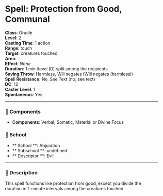 
# Spell: Protection from Good, Communal
**Class**: Oracle  
**Level**: 2  
**Casting Time**: 1 action  
**Range**: touch  
**Target**: creatures touched  
**Area**:   
**Effect**: _None_  
**Duration**: 1 min./level (D) split among the recipients  
**Saving Throw**: Harmless, Will negates (Will negates (harmless))  
**Spell Resistance**: No, See Text (no; see text)  
**DC**: 12  
**Caster Level**: 1  
**Spontaneous**: Yes

---

### 🔮 Components
- **Components**: Verbal, Somatic, Material or Divine Focus

### 🏫 School
- ** School **: Abjuration
- ** Subschool **: undefined
- ** Descriptor **: Evil
---

### 📜 Description
This spell functions like protection from good, except you divide the duration in 1-minute intervals among the creatures touched.
